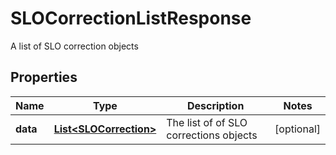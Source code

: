 

# SLOCorrectionListResponse

A list of  SLO correction objects
## Properties

Name | Type | Description | Notes
------------ | ------------- | ------------- | -------------
**data** | [**List&lt;SLOCorrection&gt;**](SLOCorrection.md) | The list of of SLO corrections objects |  [optional]



